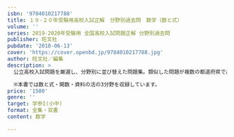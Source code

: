 ```yaml
---
isbn: '9784010217788'
title: １９-２０年受験用高校入試正解　分野別過去問　数学（数と式）
volume: ''
series: 2019-2020年受験用 全国高校入試問題正解 分野別過去問
publisher: 旺文社
pubdate: '2018-06-13'
cover: 'https://cover.openbd.jp/9784010217788.jpg'
author: 旺文社／編集
description: >
  公立高校入試問題を厳選し、分野別に並び替えた問題集。類似した問題が複数の都道府県で出題されていることが一目瞭然で、出題傾向・出題パターンがわかります。よく出題されている問題を数多くこなすことで、入試に即した対策をすることができます。

  ※本書では数と式・関数・資料の活の3分野を収録しています。
price: '1500'
genre: ''
target: 学参I(小中)
format: 全集・双書
content: 数学

---
```

